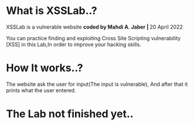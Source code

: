  # What is XSSLab..?

XSSLab is a vulnerable website <b> coded by Mahdi A. Jaber | </b>
20 April 2022

You can practice finding and exploiting Cross Site Scripting vulnerability [XSS] in this Lab,In order to improve your hacking skills.

# How It works..?

The website ask the user for input(The input is vulnerable), And after that it prints what the user entered.

# The Lab not finished yet..
